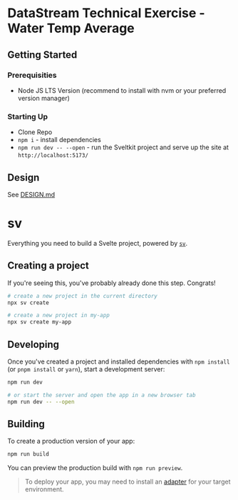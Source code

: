 # DataStream Technical Exercise - Water Temp Average

## Getting Started

### Prerequisities

- Node JS LTS Version (recommend to install with nvm or your preferred version manager)

### Starting Up

- Clone Repo
- `npm i` - install dependencies
- `npm run dev -- --open` - run the Sveltkit project and serve up the site at `http://localhost:5173/`

## Design

See [DESIGN.md](./DESIGN.md)

# sv

Everything you need to build a Svelte project, powered by [`sv`](https://github.com/sveltejs/cli).

## Creating a project

If you're seeing this, you've probably already done this step. Congrats!

```sh
# create a new project in the current directory
npx sv create

# create a new project in my-app
npx sv create my-app
```

## Developing

Once you've created a project and installed dependencies with `npm install` (or `pnpm install` or `yarn`), start a development server:

```sh
npm run dev

# or start the server and open the app in a new browser tab
npm run dev -- --open
```

## Building

To create a production version of your app:

```sh
npm run build
```

You can preview the production build with `npm run preview`.

> To deploy your app, you may need to install an [adapter](https://svelte.dev/docs/kit/adapters) for your target environment.
